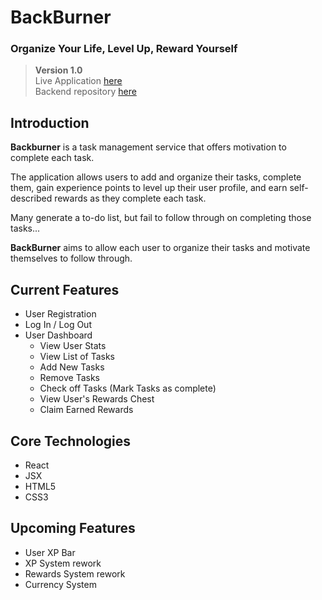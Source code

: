 # BackBurner
### Organize Your Life, Level Up, Reward Yourself

> **Version 1.0**</br>
> Live Application [here](https://backburner.now.sh)</br>
> Backend repository [here](https://github.com/nickjlee/backburner-server)

## Introduction

**Backburner** is a task management service that offers motivation to complete each task.

The application allows users to add and organize their tasks, complete them, gain experience points to level up their user profile, and earn self-described rewards as they complete each task.

Many generate a to-do list, but fail to follow through on completing those tasks...

**BackBurner** aims to allow each user to organize their tasks and motivate themselves to follow through.

## Current Features

- User Registration
- Log In / Log Out
- User Dashboard
  * View User Stats
  * View List of Tasks
  * Add New Tasks
  * Remove Tasks
  * Check off Tasks (Mark Tasks as complete)
  * View User's Rewards Chest
  * Claim Earned Rewards

## Core Technologies

- React
- JSX
- HTML5
- CSS3

## Upcoming Features

- User XP Bar
- XP System rework
- Rewards System rework
- Currency System